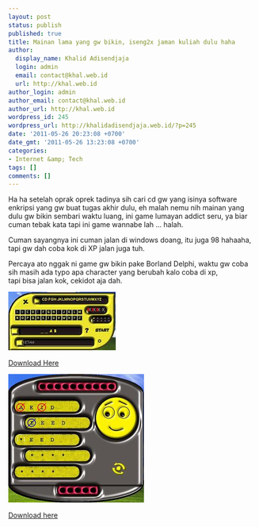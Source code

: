 ```yaml
---
layout: post
status: publish
published: true
title: Mainan lama yang gw bikin, iseng2x jaman kuliah dulu haha
author:
  display_name: Khalid Adisendjaja
  login: admin
  email: contact@khal.web.id
  url: http://khal.web.id
author_login: admin
author_email: contact@khal.web.id
author_url: http://khal.web.id
wordpress_id: 245
wordpress_url: http://khalidadisendjaja.web.id/?p=245
date: '2011-05-26 20:23:08 +0700'
date_gmt: '2011-05-26 13:23:08 +0700'
categories:
- Internet &amp; Tech
tags: []
comments: []
---
```

Ha ha setelah oprak oprek tadinya sih cari cd gw yang isinya software enkripsi yang gw buat tugas akhir dulu, eh malah nemu nih mainan yang dulu gw bikin sembari waktu luang, ini game lumayan addict seru, ya biar cuman tebak kata tapi ini game wannabe lah ... halah.

Cuman sayangnya ini cuman jalan di windows doang, itu juga 98 hahaaha, tapi gw dah coba kok di XP jalan juga tuh.

Percaya ato nggak ni game gw bikin pake Borland Delphi, waktu gw coba sih masih ada typo apa character yang berubah kalo coba di xp,  
 tapi bisa jalan kok, cekidot aja dah.

[![](/images/wg_play1.jpg "wg_play1")](/images/wg_play1.jpg)[](/images/wm_play1.jpg)

[Download Here](http://sourceforge.net/projects/wordsgame/files/WordsMind.exe/download "Word Game")

[![](/images/wm_play1.jpg "wm_play1")](/images/wm_play1.jpg)

[Download here](http://sourceforge.net/projects/wordsgame/files/WordsMind.exe/download "Words Mind")